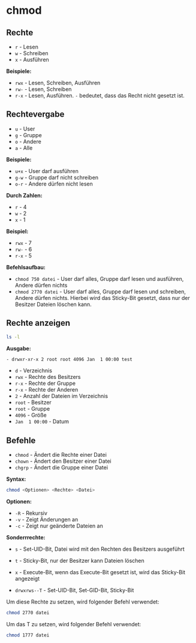 # chmod

## Rechte

- `r` - Lesen
- `w` - Schreiben
- `x` - Ausführen

**Beispiele:**

- `rwx` - Lesen, Schreiben, Ausführen
- `rw-` - Lesen, Schreiben
- `r-x` - Lesen, Ausführen. `-` bedeutet, dass das Recht nicht gesetzt ist.

## Rechtevergabe

- `u` - User
- `g` - Gruppe
- `o` - Andere
- `a` - Alle

**Beispiele:**

- `u+x` - User darf ausführen
- `g-w` - Gruppe darf nicht schreiben
- `o-r` - Andere dürfen nicht lesen

**Durch Zahlen:**

- `r` - 4
- `w` - 2
- `x` - 1

**Beispiel:**

- `rwx` - 7
- `rw-` - 6
- `r-x` - 5

**Befehlsaufbau:**

- `chmod 750 datei` - User darf alles, Gruppe darf lesen und ausführen, Andere dürfen nichts
- `chmod 2770 datei` - User darf alles, Gruppe darf lesen und schreiben, Andere dürfen nichts. Hierbei wird das Sticky-Bit gesetzt, dass nur der Besitzer Dateien löschen kann.

## Rechte anzeigen

```bash
ls -l
```

**Ausgabe:**

```bash
- drwxr-xr-x 2 root root 4096 Jan  1 00:00 test
```

- `d` - Verzeichnis
- `rwx` - Rechte des Besitzers
- `r-x` - Rechte der Gruppe
- `r-x` - Rechte der Anderen
- `2` - Anzahl der Dateien im Verzeichnis
- `root` - Besitzer
- `root` - Gruppe
- `4096` - Größe
- `Jan  1 00:00` - Datum

## Befehle

- `chmod` - Ändert die Rechte einer Datei
- `chown` - Ändert den Besitzer einer Datei
- `chgrp` - Ändert die Gruppe einer Datei

**Syntax:**

```bash
chmod <Optionen> <Rechte> <Datei>
```

**Optionen:**

- `-R` - Rekursiv
- `-v` - Zeigt Änderungen an
- `-c` - Zeigt nur geänderte Dateien an

**Sonderrrechte:**

- `s` - Set-UID-Bit, Datei wird mit den Rechten des Besitzers ausgeführt
- `t` - Sticky-Bit, nur der Besitzer kann Dateien löschen
- `x` - Execute-Bit, wenn das Execute-Bit gesetzt ist, wird das Sticky-Bit angezeigt

- `drwxrws--T` - Set-UID-Bit, Set-GID-Bit, Sticky-Bit

Um diese Rechte zu setzen, wird folgender Befehl verwendet:

```bash
chmod 2770 datei
```

Um das T zu setzen, wird folgender Befehl verwendet:

```bash
chmod 1777 datei
```
